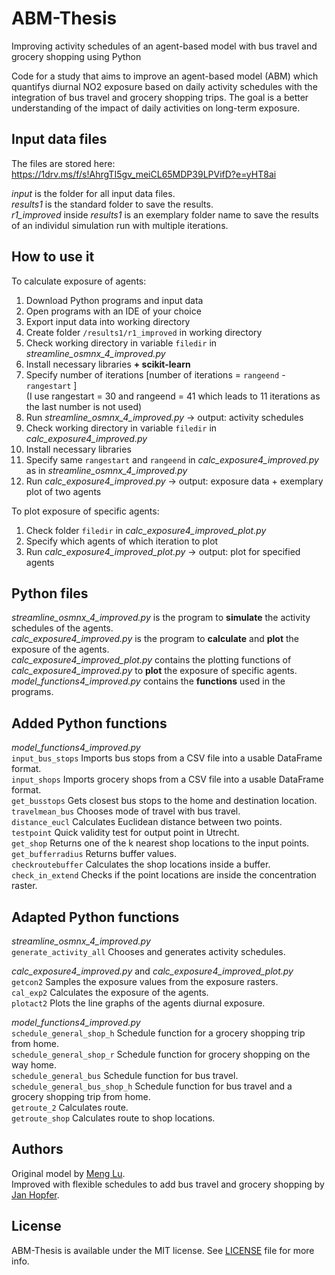# ABM-Thesis
Improving activity schedules of an agent-based model with bus travel and grocery shopping using Python

Code for a study that aims to improve an agent-based model (ABM) which quantifys diurnal NO2 exposure based on daily activity schedules with the integration of bus travel and grocery shopping trips. The goal is a better understanding of the impact of daily activities on long-term exposure. 

## Input data files
The files are stored here: https://1drv.ms/f/s!AhrgTI5gv_meiCL65MDP39LPVifD?e=yHT8ai <br>

*input* is the folder for all input data files. <br>
*results1* is the standard folder to save the results. <br>
*r1_improved* inside *results1* is an exemplary folder name to save the results of an individul simulation run with multiple iterations. <br>

## How to use it
To calculate exposure of agents:
1. Download Python programs and input data
2. Open programs with an IDE of your choice
3. Export input data into working directory
4. Create folder `/results1/r1_improved` in working directory
5. Check working directory in variable `filedir` in *streamline_osmnx_4_improved.py*
6. Install necessary libraries **+ scikit-learn**
7. Specify number of iterations [number of iterations = `rangeend` - `rangestart` ] <br>
   (I use rangestart = 30 and rangeend = 41 which leads to 11 iterations as the last number is not used)
9. Run *streamline_osmnx_4_improved.py*  ->  output: activity schedules 
10. Check working directory in variable `filedir` in *calc_exposure4_improved.py*
11. Install necessary libraries
12. Specify same `rangestart` and `rangeend` in *calc_exposure4_improved.py* as in *streamline_osmnx_4_improved.py*
13. Run *calc_exposure4_improved.py*  ->  output: exposure data + exemplary plot of two agents

To plot exposure of specific agents:
1. Check folder `filedir` in *calc_exposure4_improved_plot.py*
2. Specify which agents of which iteration to plot
3. Run *calc_exposure4_improved_plot.py* -> output: plot for specified agents

## Python files
*streamline_osmnx_4_improved.py* is the program to **simulate** the activity schedules of the agents. <br>
*calc_exposure4_improved.py* is the program to **calculate** and **plot** the exposure of the agents.  <br>
*calc_exposure4_improved_plot.py* contains the plotting functions of *calc_exposure4_improved.py* to **plot** the exposure of specific agents.  <br>
*model_functions4_improved.py* contains the **functions** used in the programs. <br>

## Added Python functions
*model_functions4_improved.py* <br>
`input_bus_stops` Imports bus stops from a CSV file into a usable DataFrame format. <br>
`input_shops` Imports grocery shops from a CSV file into a usable DataFrame format. <br>
`get_busstops` Gets closest bus stops to the home and destination location. <br>
`travelmean_bus` Chooses mode of travel with bus travel. <br>
`distance_eucl` Calculates Euclidean distance between two points. <br>
`testpoint` Quick validity test for output point in Utrecht. <br>
`get_shop` Returns one of the k nearest shop locations to the input points. <br>
`get_bufferradius` Returns buffer values. <br>
`checkroutebuffer` Calculates the shop locations inside a buffer. <br>
`check_in_extend` Checks if the point locations are inside the concentration raster. <br>
 
## Adapted Python functions
*streamline_osmnx_4_improved.py* <br>
`generate_activity_all` Chooses and generates activity schedules. <br>

*calc_exposure4_improved.py* and *calc_exposure4_improved_plot.py* <br>
`getcon2` Samples the exposure values from the exposure rasters. <br>
`cal_exp2` Calculates the exposure of the agents. <br>
`plotact2` Plots the line graphs of the agents diurnal exposure. <br>

*model_functions4_improved.py* <br>
`schedule_general_shop_h` Schedule function for a grocery shopping trip from home. <br>
`schedule_general_shop_r` Schedule function for grocery shopping on the way home. <br>
`schedule_general_bus` Schedule function for bus travel. <br>
`schedule_general_bus_shop_h` Schedule function for bus travel and a grocery shopping trip from home. <br>
`getroute_2` Calculates route. <br>
`getroute_shop` Calculates route to shop locations. <br>

## Authors
Original model by [Meng Lu](https://github.com/mengluchu/agentmodel). <br>
Improved with flexible schedules to add bus travel and grocery shopping by [Jan Hopfer](https://github.com/J-Hopf).

## License
ABM-Thesis is available under the MIT license. See [LICENSE](https://github.com/J-Hopf/ABM-Thesis/edit/main/LICENSE) file for more info.
